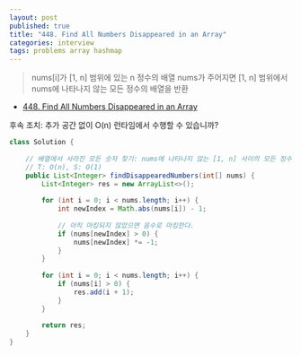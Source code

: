 ```yaml
---
layout: post
published: true
title: "448. Find All Numbers Disappeared in an Array"
categories: interview
tags: problems array hashmap
---
```


> nums[i]가 [1, n] 범위에 있는 n 정수의 배열 nums가 주어지면 [1, n] 범위에서 nums에 나타나지 않는 모든 정수의 배열을 반환

- [448. Find All Numbers Disappeared in an Array](https://leetcode.com/problems/find-all-numbers-disappeared-in-an-array/)

후속 조치: 추가 공간 없이 O(n) 런타임에서 수행할 수 있습니까?

```java
class Solution {
    
    // 배열에서 사라진 모든 숫자 찾기: nums에 나타나지 않는 [1, n] 사이의 모든 정수의 목록을 리턴
    // T: O(n), S: O(1) 
    public List<Integer> findDisappearedNumbers(int[] nums) {
        List<Integer> res = new ArrayList<>();
        
        for (int i = 0; i < nums.length; i++) {
            int newIndex = Math.abs(nums[i]) - 1;
            
            // 아직 마킹되지 않았으면 음수로 마킹한다.
            if (nums[newIndex] > 0) {
                nums[newIndex] *= -1;
            }
        }
        
        for (int i = 0; i < nums.length; i++) {
            if (nums[i] > 0) {
                res.add(i + 1);
            }
        }
        
        return res;
    }
}
```